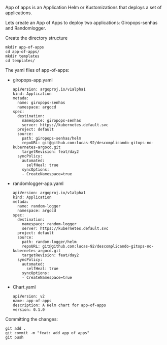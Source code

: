 App of apps is an Application Helm or Kustomizations that deploys a set of applications.

Lets create an App of Apps to deploy two applications: Giropops-senhas and Randomlogger.

Create the directory structure 
```
mkdir app-of-apps
cd app-of-apps/
mkdir templates
cd templates/
```
The yaml files of app-of-apps:
- giropops-app.yaml
  ```
  apiVersion: argoproj.io/v1alpha1
  kind: Application
  metada:
    name: giropops-senhas
    namespace: argocd
  spec:
    destination:
      namespace: giropops-senhas
      server: https://kubernetes.default.svc
    project: default
    source:
      path: giropops-senhas/helm
      repoURL: git@github.com:lucas-92/descomplicando-gitops-no-kubernetes-argocd.git
      targetRevision: feat/day2
    syncPolicy:
      automated:
        selfHeal: true
      syncOptions:
      - CreateNamespace=true
  ```
- randomlogger-app.yaml
  ```
  apiVersion: argoproj.io/v1alpha1
  kind: Application
  metada:
    name: random-logger
    namespace: argocd
  spec:
    destination:
      namespace: random-logger
      server: https://kubernetes.default.svc
    project: default
    source:
      path: random-logger/helm
      repoURL: git@github.com:lucas-92/descomplicando-gitops-no-kubernetes-argocd.git
      targetRevision: feat/day2
    syncPolicy:
      automated:
        selfHeal: true
      syncOptions:
      - CreateNamespace=true
  ```
- Chart.yaml
  ```
  apiVersion: v2
  name: app-of-apps
  description: A Helm chart for app-of-apps
  version: 0.1.0
  ```
Committing the changes:
```
git add .
git commit -m "feat: add app of apps"
git push
```
